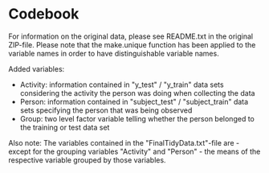 # Codebook

For information on the original data, please see README.txt in the original ZIP-file. Please note that the make.unique function has been applied to the variable names in order to have distinguishable variable names.

Added variables:  
- Activity: information contained in "y\_test" / "y\_train" data sets considering the activity the person was doing when collecting the data  
- Person: information contained in "subject\_test" / "subject\_train" data sets specifying the person that was being observed  
- Group: two level factor variable telling whether the person belonged to the training or test data set

Also note: The variables contained in the "FinalTidyData.txt"-file are - except for the grouping variables "Activity" and "Person" - the means of the respective variable grouped by those variables.
